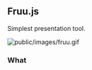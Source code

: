 Fruu.js
----
Simplest presentation tool.

![public/images/fruu.gif](public/images/fruu.gif)

### What
